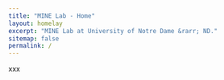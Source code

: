 ```yaml
---
title: "MINE Lab - Home"
layout: homelay
excerpt: "MINE Lab at University of Notre Dame &rarr; ND."
sitemap: false
permalink: /
---
```


xxx